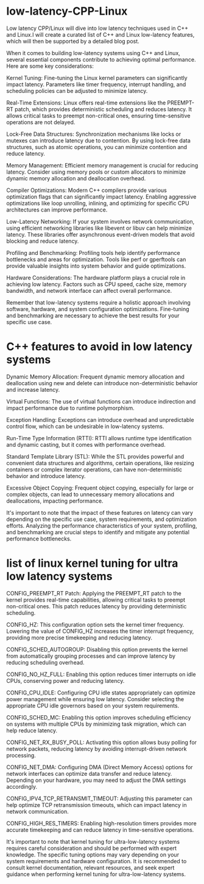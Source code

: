 # low-latency-CPP-Linux
Low latency CPP/Linux will dive into low latency techniques used in C++ and Linux.I will create a curated list of C++ and Linux low-latency features, which will then be supported by a detailed blog post.

When it comes to building low-latency systems using C++ and Linux, several essential components contribute to achieving optimal performance. Here are some key considerations:

Kernel Tuning: Fine-tuning the Linux kernel parameters can significantly impact latency. Parameters like timer frequency, interrupt handling, and scheduling policies can be adjusted to minimize latency.

Real-Time Extensions: Linux offers real-time extensions like the PREEMPT-RT patch, which provides deterministic scheduling and reduces latency. It allows critical tasks to preempt non-critical ones, ensuring time-sensitive operations are not delayed.

Lock-Free Data Structures: Synchronization mechanisms like locks or mutexes can introduce latency due to contention. By using lock-free data structures, such as atomic operations, you can minimize contention and reduce latency.

Memory Management: Efficient memory management is crucial for reducing latency. Consider using memory pools or custom allocators to minimize dynamic memory allocation and deallocation overhead.

Compiler Optimizations: Modern C++ compilers provide various optimization flags that can significantly impact latency. Enabling aggressive optimizations like loop unrolling, inlining, and optimizing for specific CPU architectures can improve performance.

Low-Latency Networking: If your system involves network communication, using efficient networking libraries like libevent or libuv can help minimize latency. These libraries offer asynchronous event-driven models that avoid blocking and reduce latency.

Profiling and Benchmarking: Profiling tools help identify performance bottlenecks and areas for optimization. Tools like perf or gperftools can provide valuable insights into system behavior and guide optimizations.

Hardware Considerations: The hardware platform plays a crucial role in achieving low latency. Factors such as CPU speed, cache size, memory bandwidth, and network interface can affect overall performance.

Remember that low-latency systems require a holistic approach involving software, hardware, and system configuration optimizations. Fine-tuning and benchmarking are necessary to achieve the best results for your specific use case.

# C++ features to avoid in low latency systems
Dynamic Memory Allocation: Frequent dynamic memory allocation and deallocation using new and delete can introduce non-deterministic behavior and increase latency. 

Virtual Functions: The use of virtual functions can introduce indirection and impact performance due to runtime polymorphism.

Exception Handling: Exceptions can introduce overhead and unpredictable control flow, which can be undesirable in low-latency systems. 

Run-Time Type Information (RTTI): RTTI allows runtime type identification and dynamic casting, but it comes with performance overhead.

Standard Template Library (STL): While the STL provides powerful and convenient data structures and algorithms, certain operations, like resizing containers or complex iterator operations, can have non-deterministic behavior and introduce latency.

Excessive Object Copying: Frequent object copying, especially for large or complex objects, can lead to unnecessary memory allocations and deallocations, impacting performance.

It's important to note that the impact of these features on latency can vary depending on the specific use case, system requirements, and optimization efforts. Analyzing the performance characteristics of your system, profiling, and benchmarking are crucial steps to identify and mitigate any potential performance bottlenecks.

# list of linux kernel tuning for ultra low latency systems
CONFIG_PREEMPT_RT Patch: Applying the PREEMPT_RT patch to the kernel provides real-time capabilities, allowing critical tasks to preempt non-critical ones. This patch reduces latency by providing deterministic scheduling.

CONFIG_HZ: This configuration option sets the kernel timer frequency. Lowering the value of CONFIG_HZ increases the timer interrupt frequency, providing more precise timekeeping and reducing latency.

CONFIG_SCHED_AUTOGROUP: Disabling this option prevents the kernel from automatically grouping processes and can improve latency by reducing scheduling overhead.

CONFIG_NO_HZ_FULL: Enabling this option reduces timer interrupts on idle CPUs, conserving power and reducing latency.

CONFIG_CPU_IDLE: Configuring CPU idle states appropriately can optimize power management while ensuring low latency. Consider selecting the appropriate CPU idle governors based on your system requirements.

CONFIG_SCHED_MC: Enabling this option improves scheduling efficiency on systems with multiple CPUs by minimizing task migration, which can help reduce latency.

CONFIG_NET_RX_BUSY_POLL: Activating this option allows busy polling for network packets, reducing latency by avoiding interrupt-driven network processing.

CONFIG_NET_DMA: Configuring DMA (Direct Memory Access) options for network interfaces can optimize data transfer and reduce latency. Depending on your hardware, you may need to adjust the DMA settings accordingly.

CONFIG_IPV4_TCP_RETRANSMIT_TIMEOUT: Adjusting this parameter can help optimize TCP retransmission timeouts, which can impact latency in network communication.

CONFIG_HIGH_RES_TIMERS: Enabling high-resolution timers provides more accurate timekeeping and can reduce latency in time-sensitive operations.

It's important to note that kernel tuning for ultra-low-latency systems requires careful consideration and should be performed with expert knowledge. The specific tuning options may vary depending on your system requirements and hardware configuration. It is recommended to consult kernel documentation, relevant resources, and seek expert guidance when performing kernel tuning for ultra-low-latency systems.

